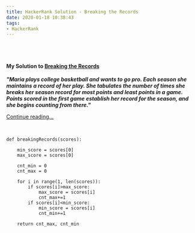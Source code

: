 ```yaml
---
title: HackerRank Solution - Breaking the Records
date: 2020-01-18 10:38:43
tags:
- HackerRank
---
```


<br>
<br>


<h4><a id="BreakingTheRecords">My Solution to <a href="https://www.hackerrank.com/challenges/breaking-best-and-worst-records/problem">Breaking the Records</a></h4>


<strong><i>"Maria plays college basketball and wants to go pro. Each season she maintains a record of her play. She tabulates the number of times she breaks her season record for most points and least points in a game. Points scored in the first game establish her record for the season, and she begins counting from there."</i></strong>

[Continue reading...](https://www.hackerrank.com/challenges/breaking-best-and-worst-records/problem)


<br>

```
def breakingRecords(scores):

    min_score = scores[0]
    max_score = scores[0]

    cnt_min = 0
    cnt_max = 0 

    for i in range(1, len(scores)):
        if scores[i]>max_score:
            max_score = scores[i]
            cnt_max+=1
        if scores[i]<min_score:
            min_score = scores[i]
            cnt_min+=1
            
    return cnt_max, cnt_min
```


<br>
<br>

